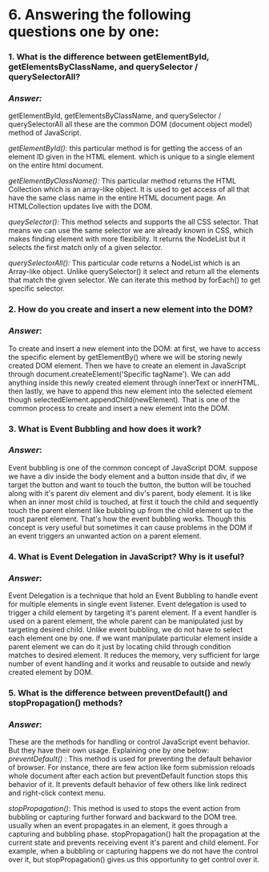 # 6. Answering the following questions one by one:

### 1. What is the difference between getElementById, getElementsByClassName, and querySelector / querySelectorAll?

### _Answer:_

getElementById, getElementsByClassName, and querySelector / querySelectorAll all these are the common DOM (document object model) method of JavaScript.

_getElementById():_ this particular method is for getting the access of an element ID given in the HTML element. which is unique to a single element on the entire html document.

_getElementByClassName():_ This particular method returns the HTML Collection which is an array-like object. It is used to get access of all that have the same class name in the entire HTML document page. An HTMLCollection updates live with the DOM.

_queySelector():_ This method selects and supports the all CSS selector. That means we can use the same selector we are already known in CSS, which makes finding element with more flexibility. It returns the NodeList but it selects the first match only of a given selector.

_querySelectorAll():_ This particular code returns a NodeList which is an Array-like object. Unlike querySelector() it select and return all the elements that match the given selector. We can iterate this method by forEach() to get specific selector.

### 2. How do you create and insert a new element into the DOM?

### _Answer_:

To create and insert a new element into the DOM: at first, we have to access the specific element by getElementBy() where we will be storing newly created DOM element. Then we have to create an element in JavaScript through document.createElement('Specific tagName'). We can add anything inside this newly created element through innerText or innerHTML. then lastly, we have to append this new element into the selected element though selectedElement.appendChild(newElement). That is one of the common process to create and insert a new element into the DOM.

### 3. What is Event Bubbling and how does it work?

### _Answer_:

Event bubbling is one of the common concept of JavaScript DOM. suppose we have a div inside the body element and a button inside that div, if we target the button and want to touch the button, the button will be touched along with it's parent div element and div's parent, body element. It is like when an inner most child is touched, at first it touch the child and sequently touch the parent element like bubbling up from the child element up to the most parent element. That's how the event bubbling works. Though this concept is very useful but sometimes it can cause problems in the DOM if an event triggers an unwanted action on a parent element.

### 4. What is Event Delegation in JavaScript? Why is it useful?

### _Answer_:

Event Delegation is a technique that hold an Event Bubbling to handle event for multiple elements in single event listener. Event delegation is used to trigger a child element by targeting it's parent element. If a event handler is used on a parent element, the whole parent can be manipulated just by targeting desired child. Unlike event bubbling, we do not have to select each element one by one. if we want manipulate particular element inside a parent element we can do it just by locating child through condition matches to desired element. It reduces the memory, very sufficient for large number of event handling and it works and reusable to outside and newly created element by DOM.

### 5. What is the difference between preventDefault() and stopPropagation() methods?

### _Answer_:

These are the methods for handling or control JavaScript event behavior. But they have their own usage. Explaining one by one below:
_preventDefault()_ : This method is used for preventing the default behavior of browser. For instance, there are few action like form submission reloads whole document after each action but preventDefault function stops this behavior of it. It prevents default behavior of few others like link redirect and right-click context menu.

_stopPropagation()_: This method is used to stops the event action from bubbling or capturing further forward and backward to the DOM tree. usually when an event propagates in an element, it goes through a capturing and bubbling phase. stopPropagation() halt the propagation at the current state and prevents receiving event it's parent and child element. For example, when a bubbling or capturing happens we do not have the control over it, but stopPropagation() gives us this opportunity to get control over it.
